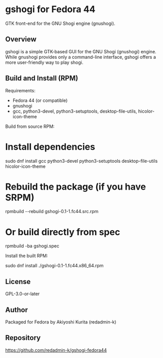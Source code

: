 gshogi for Fedora 44
====================

GTK front-end for the GNU Shogi engine (gnushogi).

Overview
--------
gshogi is a simple GTK-based GUI for the GNU Shogi (gnushogi) engine.
While gnushogi provides only a command-line interface, gshogi offers a more user-friendly way to play shogi.

Build and Install (RPM)
-----------------------

Requirements:

- Fedora 44 (or compatible)
- gnushogi
- gcc, python3-devel, python3-setuptools, desktop-file-utils, hicolor-icon-theme

Build from source RPM:

  # Install dependencies
  sudo dnf install gcc python3-devel python3-setuptools desktop-file-utils hicolor-icon-theme

  # Rebuild the package (if you have SRPM)
  rpmbuild --rebuild gshogi-0.1-1.fc44.src.rpm

  # Or build directly from spec
  rpmbuild -ba gshogi.spec

Install the built RPM:

  sudo dnf install ./gshogi-0.1-1.fc44.x86_64.rpm

License
-------
GPL-3.0-or-later

Author
------
Packaged for Fedora by Akiyoshi Kurita (redadmin-k)

Repository
----------
https://github.com/redadmin-k/gshogi-fedora44

